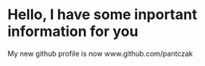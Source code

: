 <h1> Hello, I have some inportant information for you </h1>
My new github profile is now www.github.com/pantczak
